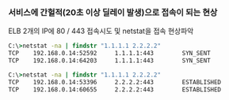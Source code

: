### 서비스에 간헐적(20초 이상 딜레이 발생)으로 접속이 되는 현상

ELB 2개의 IP에 80 / 443 접속시도 및 netstat을 접속 현상파악

```cmd
C:\>netstat -na | findstr "1.1.1.1 2.2.2.2"
TCP    192.168.0.14:52592     1.1.1.1:443        SYN_SENT
TCP    192.168.0.14:64203     1.1.1.1:443        SYN_SENT

C:\>netstat -na | findstr "1.1.1.1 2.2.2.2"
TCP    192.168.0.14:53396     2.2.2.2:443        ESTABLISHED
TCP    192.168.0.14:60655     2.2.2.2:443        ESTABLISHED
```


